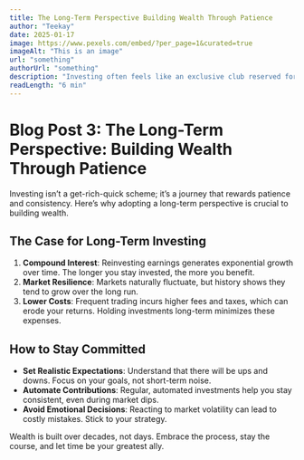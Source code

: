 ```yaml
---
title: The Long-Term Perspective Building Wealth Through Patience
author: "Teekay"
date: 2025-01-17
image: https://www.pexels.com/embed/?per_page=1&curated=true
imageAlt: "This is an image"
url: "something"
authorUrl: "something"
description: "Investing often feels like an exclusive club reserved for those with deep pockets. But the truth is, anyone can start investing, no matter how small their initial amount. Here's why starting small matters and how you can begin."
readLength: "6 min"
---
```


# Blog Post 3: **The Long-Term Perspective: Building Wealth Through Patience**

Investing isn’t a get-rich-quick scheme; it’s a journey that rewards patience and consistency. Here’s why adopting a long-term perspective is crucial to building wealth.

## The Case for Long-Term Investing

1. **Compound Interest**: Reinvesting earnings generates exponential growth over time. The longer you stay invested, the more you benefit.
2. **Market Resilience**: Markets naturally fluctuate, but history shows they tend to grow over the long run.
3. **Lower Costs**: Frequent trading incurs higher fees and taxes, which can erode your returns. Holding investments long-term minimizes these expenses.

## How to Stay Committed

- **Set Realistic Expectations**: Understand that there will be ups and downs. Focus on your goals, not short-term noise.
- **Automate Contributions**: Regular, automated investments help you stay consistent, even during market dips.
- **Avoid Emotional Decisions**: Reacting to market volatility can lead to costly mistakes. Stick to your strategy.

Wealth is built over decades, not days. Embrace the process, stay the course, and let time be your greatest ally.

